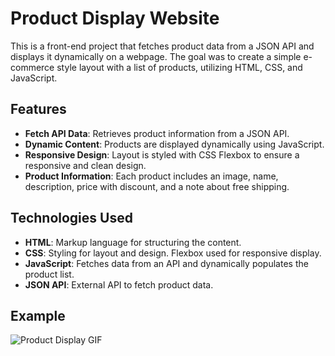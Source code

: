 # Product Display Website

This is a front-end project that fetches product data from a JSON API and displays it dynamically on a webpage. The goal was to create a simple e-commerce style layout with a list of products, utilizing HTML, CSS, and JavaScript.

## Features

- **Fetch API Data**: Retrieves product information from a JSON API.
- **Dynamic Content**: Products are displayed dynamically using JavaScript.
- **Responsive Design**: Layout is styled with CSS Flexbox to ensure a responsive and clean design.
- **Product Information**: Each product includes an image, name, description, price with discount, and a note about free shipping.

## Technologies Used

- **HTML**: Markup language for structuring the content.
- **CSS**: Styling for layout and design. Flexbox used for responsive display.
- **JavaScript**: Fetches data from an API and dynamically populates the product list.
- **JSON API**: External API to fetch product data.

## Example
  ![Product Display GIF](./images/frontend-development-project-.gif)
